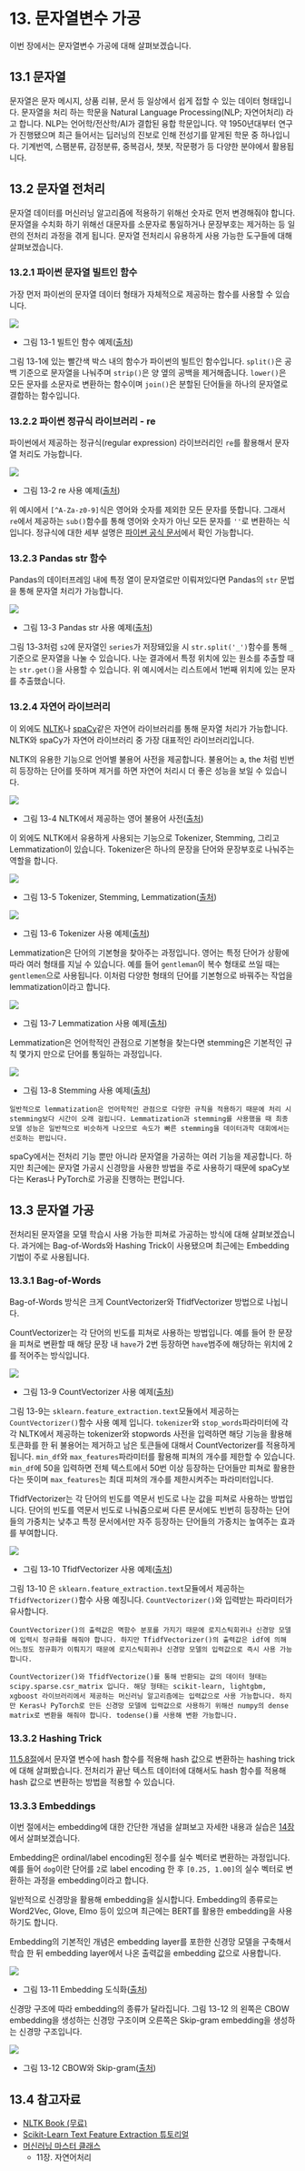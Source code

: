 # 13. 문자열변수 가공

이번 장에서는 문자열변수 가공에 대해 살펴보겠습니다. 

## 13.1 문자열

문자열은 문자 메시지, 상품 리뷰, 문서 등 일상에서 쉽게 접할 수 있는 데이터 형태입니다. 문자열을 처리 하는 학문을 Natural Language Processing(NLP; 자연어처리) 라고 합니다. NLP는 언어학/전산학/AI가 결합된 융합 학문입니다. 약 1950년대부터 연구가 진행됐으며 최근 들어서는 딥러닝의 진보로 인해 전성기를 맡게된 학문 중 하나입니다. 기계번역, 스팸분류, 감정분류, 중복검사, 챗봇, 작문평가 등 다양한 분야에서 활용됩니다. 

## 13.2 문자열 전처리

문자열 데이터를 머신러닝 알고리즘에 적용하기 위해선 숫자로 먼저 변경해줘야 합니다. 문자열을 수치화 하기 위해선 대문자를 소문자로 통일하거나 문장부호는 제거하는 등 일련의 전처리 과정을 겪게 됩니다. 문자열 전처리시 유용하게 사용 가능한 도구들에 대해 살펴보겠습니다. 

### 13.2.1 파이썬 문자열 빌트인 함수

가장 먼저 파이썬의 문자열 데이터 형태가 자체적으로 제공하는 함수를 사용할 수 있습니다. 

![](https://github.com/kaggler-tv/dku-kaggle-class/blob/master/course-website/imgs/ch13-img01.jpg?raw=true)
- 그림 13-1 빌트인 함수 예제([출처](https://docs.google.com/presentation/d/11TsWSRQxvTdrKdHKQN1CKkLPEO_ijsIWcqcp1Dva08M/edit?usp=sharing))

그림 13-1에 있는 빨간색 박스 내의 함수가 파이썬의 빌트인 함수입니다. `split()`은 공백 기준으로 문자열을 나눠주며 `strip()`은 양 옆의 공백을 제거해줍니다. `lower()`은 모든 문자를 소문자로 변환하는 함수이며 `join()`은 분할된 단어들을 하나의 문자열로 결합하는 함수입니다. 

### 13.2.2 파이썬 정규식 라이브러리 - re

파이썬에서 제공하는 정규식(regular expression) 라이브러리인 `re`를 활용해서 문자열 처리도 가능합니다. 

![](https://github.com/kaggler-tv/dku-kaggle-class/blob/master/course-website/imgs/ch13-img02.jpg?raw=true)
- 그림 13-2 re 사용 예제([출처](https://docs.google.com/presentation/d/11TsWSRQxvTdrKdHKQN1CKkLPEO_ijsIWcqcp1Dva08M/edit?usp=sharing))

위 예시에서 `[^A-Za-z0-9]`식은 영어와 숫자를 제외한 모든 문자를 뜻합니다. 그래서 `re`에서 제공하는 `sub()`함수를 통해 영어와 숫자가 아닌 모든 문자를 `''`로 변환하는 식입니다. 정규식에 대한 세부 설명은 [파이썬 공식 문서](https://docs.python.org/3/howto/regex.html)에서 확인 가능합니다. 

### 13.2.3 Pandas str 함수

Pandas의 데이터프레임 내에 특정 열이 문자열로만 이뤄져있다면 Pandas의 `str` 문법을 통해 문자열 처리가 가능합니다. 

![](https://github.com/kaggler-tv/dku-kaggle-class/blob/master/course-website/imgs/ch13-img03.jpg?raw=true)
- 그림 13-3 Pandas str 사용 예제([출처](https://docs.google.com/presentation/d/11TsWSRQxvTdrKdHKQN1CKkLPEO_ijsIWcqcp1Dva08M/edit?usp=sharing))

그림 13-3처럼 `s2`에 문자열인 `series`가 저장돼있을 시 `str.split('_')`함수를 통해 `_`기준으로 문자열을 나눌 수 있습니다. 나눈 결과에서 특정 위치에 있는 원소를 추출할 때는 `str.get()`을 사용할 수 있습니다. 위 예시에서는 리스트에서 1번째 위치에 있는 문자를 추출했습니다. 

### 13.2.4 자연어 라이브러리

이 외에도 [NLTK](http://www.nltk.org/)나 [spaCy](https://github.com/explosion/spaCy)같은 자연어 라이브러리를 통해 문자열 처리가 가능합니다. NLTK와 spaCy가 자연어 라이브러리 중 가장 대표적인 라이브러리입니다. 

NLTK의 유용한 기능으로 언어별 불용어 사전을 제공합니다. 불용어는 a, the 처럼 빈번히 등장하는 단어를 뜻하며 제거를 하면 자연어 처리시 더 좋은 성능을 보일 수 있습니다. 

![](https://github.com/kaggler-tv/dku-kaggle-class/blob/master/course-website/imgs/ch13-img04.jpg?raw=true)
- 그림 13-4 NLTK에서 제공하는 영어 불용어 사전([출처](https://docs.google.com/presentation/d/11TsWSRQxvTdrKdHKQN1CKkLPEO_ijsIWcqcp1Dva08M/edit?usp=sharing))

이 외에도 NLTK에서 유용하게 사용되는 기능으로 Tokenizer, Stemming, 그리고 Lemmatization이 있습니다. Tokenizer은 하나의 문장을 단어와 문장부호로 나눠주는 역할을 합니다. 

![](https://github.com/kaggler-tv/dku-kaggle-class/blob/master/course-website/imgs/ch13-img05.jpg?raw=true)
- 그림 13-5 Tokenizer, Stemming, Lemmatization([출처](https://docs.google.com/presentation/d/11TsWSRQxvTdrKdHKQN1CKkLPEO_ijsIWcqcp1Dva08M/edit?usp=sharing))

![](https://github.com/kaggler-tv/dku-kaggle-class/blob/master/course-website/imgs/ch13-img06.jpg?raw=true)
- 그림 13-6 Tokenizer 사용 예제([출처](https://docs.google.com/presentation/d/11TsWSRQxvTdrKdHKQN1CKkLPEO_ijsIWcqcp1Dva08M/edit?usp=sharing))

Lemmatization은 단어의 기본형을 찾아주는 과정입니다. 영어는 특정 단어가 상황에 따라 여러 형태를 지닐 수 있습니다. 예를 들어 `gentleman`이 복수 형태로 쓰일 때는 `gentlemen`으로 사용됩니다. 이처럼 다양한 형태의 단어를 기본형으로 바꿔주는 작업을 lemmatization이라고 합니다. 

![](https://github.com/kaggler-tv/dku-kaggle-class/blob/master/course-website/imgs/ch13-img07.jpg?raw=true)
- 그림 13-7 Lemmatization 사용 예제([출처](https://docs.google.com/presentation/d/11TsWSRQxvTdrKdHKQN1CKkLPEO_ijsIWcqcp1Dva08M/edit?usp=sharing))

Lemmatization은 언어학적인 관점으로 기본형을 찾는다면 stemming은 기본적인 규칙 몇가지 만으로 단어를 통일하는 과정입니다. 

![](https://github.com/kaggler-tv/dku-kaggle-class/blob/master/course-website/imgs/ch13-img08.jpg?raw=true)
- 그림 13-8 Stemming 사용 예제([출처](https://docs.google.com/presentation/d/11TsWSRQxvTdrKdHKQN1CKkLPEO_ijsIWcqcp1Dva08M/edit?usp=sharing))

```{tip}
일반적으로 lemmatization은 언어학적인 관점으로 다양한 규칙을 적용하기 때문에 처리 시 stemming보다 시간이 오래 걸립니다. Lemmatization과 stemming를 사용했을 때 최종 모델 성능은 일반적으로 비슷하게 나오므로 속도가 빠른 stemming을 데이터과학 대회에서는 선호하는 편입니다. 
```

spaCy에서는 전처리 기능 뿐만 아니라 문자열을 가공하는 여러 기능을 제공합니다. 하지만 최근에는 문자열 가공시 신경망을 사용한 방법을 주로 사용하기 때문에 spaCy보다는 Keras나 PyTorch로 가공을 진행하는 편입니다. 

## 13.3 문자열 가공

전처리된 문자열을 모델 학습시 사용 가능한 피쳐로 가공하는 방식에 대해 살펴보겠습니다. 과거에는 Bag-of-Words와 Hashing Trick이 사용됐으며 최근에는 Embedding 기법이 주로 사용됩니다. 

### 13.3.1 Bag-of-Words 

Bag-of-Words 방식은 크게 CountVectorizer와 TfidfVectorizer 방법으로 나뉩니다. 

CountVectorizer는 각 단어의 빈도를 피쳐로 사용하는 방법입니다. 예를 들어 한 문장을 피쳐로 변환할 때 해당 문장 내 `have`가 2번 등장하면 `have`범주에 해당하는 위치에 2를 적어주는 방식입니다. 

![](https://github.com/kaggler-tv/dku-kaggle-class/blob/master/course-website/imgs/ch13-img09.jpg?raw=true)
- 그림 13-9 CountVectorizer 사용 예제([출처](https://docs.google.com/presentation/d/11TsWSRQxvTdrKdHKQN1CKkLPEO_ijsIWcqcp1Dva08M/edit?usp=sharing))

그림 13-9는 `sklearn.feature_extraction.text`모듈에서 제공하는 `CountVectorizer()`함수 사용 예제 입니다. `tokenizer`와 `stop_words`파라미터에 각각 NLTK에서 제공하는 tokenizer와 stopwords 사전을 입력하면 해당 기능을 활용해 토큰화를 한 뒤 불용어는 제거하고 남은 토큰들에 대해서 CountVectorizer를 적용하게 됩니다. `min_df`와 `max_features`파라미터를 활용해 피쳐의 개수를 제한할 수 있습니다. `min_df`에 50을 입력하면 전체 텍스트에서 50번 이상 등장하는 단어들만 피쳐로 활용한다는 뜻이며 `max_features`는 최대 피쳐의 개수를 제한시켜주는 파라미터입니다. 

TfidfVectorizer는 각 단어의 빈도를 역문서 빈도로 나눈 값을 피쳐로 사용하는 방법입니다. 단어의 빈도를 역문서 빈도로 나눠줌으로써 다른 문서에도 빈번히 등장하는 단어들의 가중치는 낮추고 특정 문서에서만 자주 등장하는 단어들의 가중치는 높여주는 효과를 부여합니다. 

![](https://github.com/kaggler-tv/dku-kaggle-class/blob/master/course-website/imgs/ch13-img10.jpg?raw=true)
- 그림 13-10 TfidfVectorizer 사용 예제([출처](https://docs.google.com/presentation/d/11TsWSRQxvTdrKdHKQN1CKkLPEO_ijsIWcqcp1Dva08M/edit?usp=sharing))

그림 13-10 은 `sklearn.feature_extraction.text`모듈에서 제공하는 `TfidfVectorizer()`함수 사용 예징니다. `CountVectorizer()`와 입력받는 파라미터가 유사합니다. 

```{tip}
CountVectorizer()의 출력값은 멱함수 분포를 가지기 때문에 로지스틱회귀나 신경망 모델에 입력시 정규화를 해줘야 합니다. 하지만 TfidfVectorizer()의 출력값은 idf에 의해 어느정도 정규화가 이뤄지기 때문에 로지스틱회귀나 신경망 모델의 입력값으로 즉시 사용 가능합니다. 
```

```{note}
CountVectorizer()와 TfidfVectorize()를 통해 반환되는 값의 데이터 형태는 scipy.sparse.csr_matrix 입니다. 해당 형태는 scikit-learn, lightgbm, xgboost 라이브러리에서 제공하는 머신러닝 알고리즘에는 입력값으로 사용 가능합니다. 하지만 Keras나 PyTorch로 만든 신경망 모델에 입력값으로 사용하기 위해선 numpy의 dense matrix로 변환을 해줘야 합니다. todense()를 사용해 변환 가능합니다. 
```

### 13.3.2 Hashing Trick

[11.5.8절](11-categorical-features.ipynb)에서 문자열 변수에 hash 함수를 적용해 hash 값으로 변환하는 hashing trick에 대해 살펴봤습니다. 전처리가 끝난 텍스트 데이터에 대해서도 hash 함수를 적용해 hash 값으로 변환하는 방법을 적용할 수 있습니다. 

### 13.3.3 Embeddings

이번 절에서는 embedding에 대한 간단한 개념을 살펴보고 자세한 내용과 실습은 [14장](14-embeddings.md)에서 살펴보겠습니다. 

Embedding은 ordinal/label encoding된 정수를 실수 벡터로 변환하는 과정입니다. 예를 들어 `dog`이란 단어를 `2`로 label encoding 한 후 `[0.25, 1.00]`의 실수 벡터로 변환하는 과정을 embedding이라고 합니다. 

일반적으로 신경망을 활용해 embedding을 실시합니다. Embedding의 종류로는 Word2Vec, Glove, Elmo 등이 있으며 최근에는 BERT를 활용한 embedding을 사용하기도 합니다. 

Embedding의 기본적인 개념은 embedding layer를 포한한 신경망 모델을 구축해서 학습 한 뒤 embedding layer에서 나온 출력값을 embedding 값으로 사용합니다. 

![](https://github.com/kaggler-tv/dku-kaggle-class/blob/master/course-website/imgs/ch13-img11.jpg?raw=true)
- 그림 13-11 Embedding 도식화([출처](https://docs.google.com/presentation/d/11TsWSRQxvTdrKdHKQN1CKkLPEO_ijsIWcqcp1Dva08M/edit?usp=sharing))

신경망 구조에 따라 embedding의 종류가 달라집니다. 그림 13-12 의 왼쪽은 CBOW embedding을 생성하는 신경망 구조이며 오른쪽은 Skip-gram embedding을 생성하는 신경망 구조입니다. 

![](https://github.com/kaggler-tv/dku-kaggle-class/blob/master/course-website/imgs/ch13-img12.jpg?raw=true)
- 그림 13-12 CBOW와 Skip-gram([출처](https://docs.google.com/presentation/d/11TsWSRQxvTdrKdHKQN1CKkLPEO_ijsIWcqcp1Dva08M/edit?usp=sharing))

## 13.4 참고자료

- [NLTK Book (무료)](https://www.nltk.org/book/)
- [Scikit-Learn Text Feature Extraction 튜토리얼](https://scikit-learn.org/stable/modules/feature_extraction.html#text-feature-extraction)
- [머신러닝 마스터 클래스](https://www.upaper.net/jeongyoonlee/1136706)
    - 11장. 자연어처리